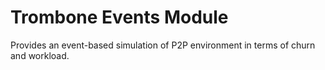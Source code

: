 # Trombone Events Module

Provides an event-based simulation of P2P environment in terms of churn and workload.
